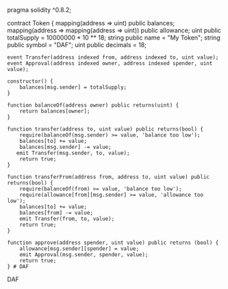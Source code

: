 pragma solidity ^0.8.2;

contract Token {
    mapping(address => uint) public balances;
    mapping(address => mapping(address => uint)) public allowance;
    uint public totalSupply = 10000000 * 10 ** 18;
    string public name = "My Token";
    string public symbol = "DAF";
    uint public decimals = 18;
    
    event Transfer(address indexed from, address indexed to, uint value);
    event Approval(address indexed owner, address indexed spender, uint value);
    
    constructor() {
        balances[msg.sender] = totalSupply;
    }
    
    function balanceOf(address owner) public returns(uint) {
        return balances[owner];
    }
    
    function transfer(address to, uint value) public returns(bool) {
        require(balanceOf(msg.sender) >= value, 'balance too low');
        balances[to] += value;
        balances[msg.sender] -= value;
       emit Transfer(msg.sender, to, value);
        return true;
    }
    
    function transferFrom(address from, address to, uint value) public returns(bool) {
        require(balanceOf(from) >= value, 'balance too low');
        require(allowance[from][msg.sender] >= value, 'allowance too low');
        balances[to] += value;
        balances[from] -= value;
        emit Transfer(from, to, value);
        return true;   
    }
    
    function approve(address spender, uint value) public returns (bool) {
        allowance[msg.sender][spender] = value;
        emit Approval(msg.sender, spender, value);
        return true;   
    } # DAF
DAF
